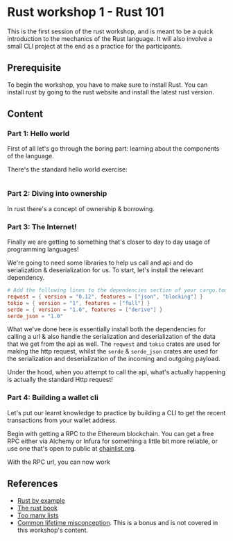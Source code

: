 # Rust workshop 1 - Rust 101

This is the first session of the rust workshop, and is meant to be a quick introduction to the mechanics of the Rust language. It will also involve a small CLI project at the end as a practice for the participants.

## Prerequisite

To begin the workshop, you have to make sure to install Rust. You can install rust by going to the rust website and install the latest rust version.

## Content

### Part 1: Hello world

First of all let's go through the boring part: learning about the components of the language.

There's the standard hello world exercise:

```
```


### Part 2: Diving into ownership

In rust there's a concept of ownership & borrowing.


### Part 3: The Internet!

Finally we are getting to something that's closer to day to day usage of programming languages!

We're going to need some libraries to help us call and api and do serialization & deserialization for us. To start, let's install the relevant dependency.

```toml
# Add the following lines to the dependencies section of your cargo.toml
reqwest = { version = "0.12", features = ["json", "blocking"] }
tokio = { version = "1", features = ["full"] }
serde = { version = "1.0", features = ["derive"] }
serde_json = "1.0"
```

What we've done here is essentially install both the dependencies for calling a url & also handle the serialization and deserialization of the data that we get from the api as well. The `reqwest` and `tokio` crates are used for making the http request, whilst the `serde` & `serde_json` crates are used for the serialization and deserialization of the incoming and outgoing payload.

Under the hood, when you attempt to call the api, what's actually happening is actually the standard Http request!


### Part 4: Building a wallet cli

Let's put our learnt knowledge to practice by building a CLI to get the recent transactions from your wallet address.

Begin with getting a RPC to the Ethereum blockchain. You can get a free RPC either via Alchemy or Infura for something a little bit more reliable, or use one that's open to public at [chainlist.org](https://chainlist.org/).

With the RPC url, you can now work

## References

- [Rust by example](https://doc.rust-lang.org/rust-by-example)
- [The rust book](https://doc.rust-lang.org/book/)
- [Too many lists](https://rust-unofficial.github.io/too-many-lists/)
- [Common lifetime misconception](https://github.com/pretzelhammer/rust-blog/blob/master/posts/common-rust-lifetime-misconceptions.md). This is a bonus and is not covered in this workshop's content.